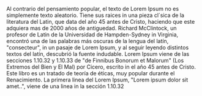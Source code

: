 Al contrario del pensamiento popular, el texto de Lorem Ipsum no es 
simplemente texto aleatorio. Tiene sus raices in  una pieza cl´sica de la 
literatura del Latin, que data del año 45 antes de Cristo, haciendo que 
este adquiera mas de 2000 años de antiguedad. Richard McClintock, un 
profesor de Latin de la Universidad de Hampden-Sydney in  Virginia, 
encontró una de las palabras más oscuras de la lengua del latín, 
"consecteur", in  un pasaje de Lorem Ipsum, y al seguir leyendo distintos 
textos del latín, descubrió la fuente indudable. Lorem Ipsum viene de las 
secciones 1.10.32 y 1.10.33 de "de Finnibus Bonorum et Malorum" (Los 
Extremos del Bien y El Mal) por Cicero, escrito in  el año 45 antes de 
Cristo. Este libro es un tratado de teoría de éticas, muy popular durante 
el Renacimiento. La primera linea del Lorem Ipsum, "Lorem ipsum dolor sit 
amet..", viene de una linea in  la sección 1.10.32

